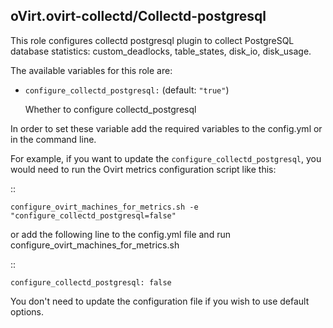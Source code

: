 ## oVirt.ovirt-collectd/Collectd-postgresql

This role configures collectd postgresql plugin to collect
PostgreSQL database statistics: custom_deadlocks, table_states, disk_io, disk_usage.

The available variables for this role are:

- `configure_collectd_postgresql:`  (default: `"true"`)

  Whether to configure collectd_postgresql


In order to set these variable add the required variables to the config.yml
or in the command line.

For example, if you want to update the `configure_collectd_postgresql`,
you would need to run the Ovirt metrics configuration script like this:

::


    configure_ovirt_machines_for_metrics.sh -e "configure_collectd_postgresql=false"


or add the following line to the config.yml file and run configure_ovirt_machines_for_metrics.sh

::

    configure_collectd_postgresql: false

You don't need to update the configuration file if you wish to use default options.
